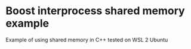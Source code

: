 # Boost interprocess shared memory example

Example of using shared memory in C++ tested on WSL 2 Ubuntu